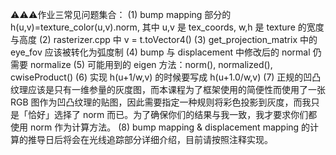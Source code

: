 ⚠️⚠️⚠️作业三常见问题集合：
(1) bump mapping 部分的 h(u,v)=texture_color(u,v).norm, 其中 u,v 是 tex_coords, w,h 是 texture 的宽度与高度
(2) rasterizer.cpp 中 v = t.toVector4()
(3) get_projection_matrix 中的 eye_fov 应该被转化为弧度制
(4) bump 与 displacement 中修改后的 normal 仍需要 normalize
(5) 可能用到的 eigen 方法：norm(), normalized(), cwiseProduct()
(6) 实现 h(u+1/w,v) 的时候要写成 h(u+1.0/w,v)
(7) 正规的凹凸纹理应该是只有一维参量的灰度图，而本课程为了框架使用的简便性而使用了一张 RGB 图作为凹凸纹理的贴图，因此需要指定一种规则将彩色投影到灰度，而我只是「恰好」选择了 norm 而已。为了确保你们的结果与我一致，我才要求你们都使用 norm 作为计算方法。
(8) bump mapping & displacement mapping 的计算的推导日后将会在光线追踪部分详细介绍，目前请按照注释实现。